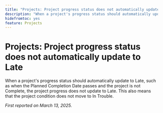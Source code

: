 ```yaml
---
title: "Projects: Project progress status does not automatically update to Late"
description: "When a project's progress status should automatically update to Late, such as when the Planned Completion Date passes and the project is not Complete, the project progress does not update to Late. This also means that the project condition does not move to In Trouble."
hidefromtoc: yes
feature: Projects
---
```


# Projects: Project progress status does not automatically update to Late

When a project's progress status should automatically update to Late, such as when the Planned Completion Date passes and the project is not Complete, the project progress does not update to Late. This also means that the project condition does not move to In Trouble.

_First reported on March 13, 2025._
